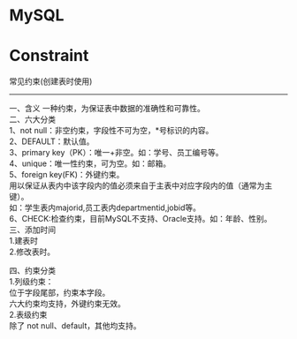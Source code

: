 # MySQL
Constraint
================
常见约束(创建表时使用)
______________
一、含义
一种约束，为保证表中数据的准确性和可靠性。<BR>
二、六大分类<BR>
1、not null：非空约束，字段性不可为空，*号标识的内容。<BR>
2、DEFAULT：默认值。<BR>
3、primary key（PK）：唯一+非空。如：学号、员工编号等。<BR>
4、unique：唯一性约束，可为空。如：邮箱。<BR>
5、foreign key(FK)：外键约束。 <BR>
用以保证从表内中该字段内的值必须来自于主表中对应字段内的值（通常为主键）。<BR>
如：学生表内majorid,员工表内departmentid,jobid等。<BR>
6、CHECK:检查约束，目前MySQL不支持、Oracle支持。如：年龄、性别。<BR>
三、添加时间<BR>
1.建表时<BR>
2.修改表时。<BR>

四、约束分类<BR>
1.列级约束：<BR>
	位于字段尾部，约束本字段。<BR>
	六大约束均支持，外键约束无效。<BR>
2.表级约束<BR>
 除了 not null、default，其他均支持。<BR>
